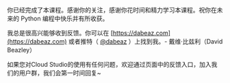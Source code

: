 
你已经完成了本课程。感谢你的关注，感谢你花时间和精力学习本课程。祝你在未来的 Python 编程中快乐并有所收获。

我总是很高兴能够收到反馈。你可以在  [https://dabeaz.com](https://dabeaz.com)
或者推特（ [@dabeaz](https://twitter.com/dabeaz) ）上找到我。- 戴维·比兹利（David Beazley）

如果您对Cloud Studio的使用有任何问题，欢迎通过页面中的反馈入口，加入我们的用户群，我们会第一时间回复~